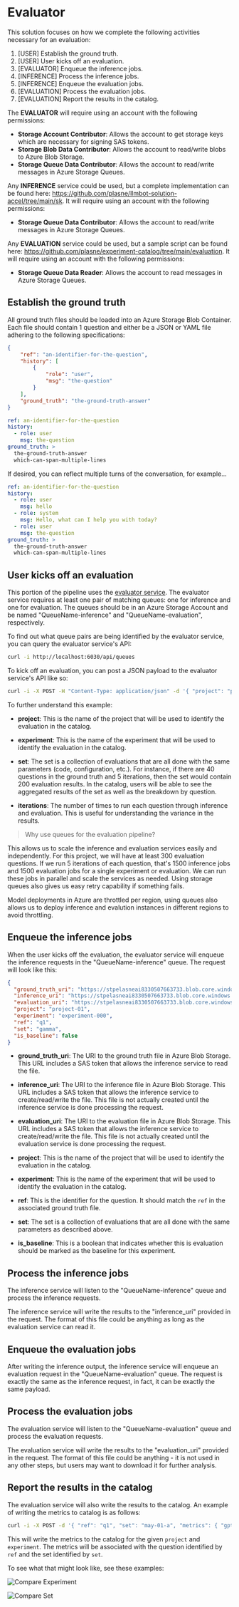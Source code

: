 # Evaluator

This solution focuses on how we complete the following activities necessary for an evaluation:

1. [USER] Establish the ground truth.
1. [USER] User kicks off an evaluation.
1. [EVALUATOR] Enqueue the inference jobs.
1. [INFERENCE] Process the inference jobs.
1. [INFERENCE] Enqueue the evaluation jobs.
1. [EVALUATION] Process the evaluation jobs.
1. [EVALUATION] Report the results in the catalog.

The __EVALUATOR__ will require using an account with the following permissions:

- __Storage Account Contributor__: Allows the account to get storage keys which are necessary for signing SAS tokens.
- __Storage Blob Data Contributor__: Allows the account to read/write blobs to Azure Blob Storage.
- __Storage Queue Data Contributor__: Allows the account to read/write messages in Azure Storage Queues.

Any __INFERENCE__ service could be used, but a complete implementation can be found here: <https://github.com/plasne/llmbot-solution-accel/tree/main/sk>. It will require using an account with the following permissions:

- __Storage Queue Data Contributor__: Allows the account to read/write messages in Azure Storage Queues.

Any __EVALUATION__ service could be used, but a sample script can be found here: <https://github.com/plasne/experiment-catalog/tree/main/evaluation>. It will require using an account with the following permissions:

- __Storage Queue Data Reader__: Allows the account to read messages in Azure Storage Queues.

## Establish the ground truth

All ground truth files should be loaded into an Azure Storage Blob Container. Each file should contain 1 question and either be a JSON or YAML file adhering to the following specifications:

```json
{
    "ref": "an-identifier-for-the-question",
    "history": [
        {
            "role": "user",
            "msg": "the-question"
        }
    ],
    "ground_truth": "the-ground-truth-answer"
}
```

```yaml
ref: an-identifier-for-the-question
history:
  - role: user
    msg: the-question
ground_truth: >
  the-ground-truth-answer
  which-can-span-multiple-lines
```

If desired, you can reflect multiple turns of the conversation, for example...

```yaml
ref: an-identifier-for-the-question
history:
  - role: user
    msg: hello
  - role: system
    msg: Hello, what can I help you with today?
  - role: user
    msg: the-question
ground_truth: >
  the-ground-truth-answer
  which-can-span-multiple-lines
```

## User kicks off an evaluation

This portion of the pipeline uses the [evaluator service](https://github.com/plasne/experiment-catalog/tree/main/evaluator). The evaluator service requires at least one pair of matching queues: one for inference and one for evaluation. The queues should be in an Azure Storage Account and be named "QueueName-inference" and "QueueName-evaluation", respectively.

To find out what queue pairs are being identified by the evaluator service, you can query the evaluator service's API:

```bash
curl -i http://localhost:6030/api/queues
```

To kick off an evaluation, you can post a JSON payload to the evaluator service's API like so:

```bash
curl -i -X POST -H "Content-Type: application/json" -d '{ "project": "project-01", "experiment": "experiment-000", "set": "may-01-a", "iterations": 2 }' http://localhost:6030/api/queues/pelasne
```

To further understand this example:

- __project__: This is the name of the project that will be used to identify the evaluation in the catalog.

- __experiment__: This is the name of the experiment that will be used to identify the evaluation in the catalog.

- __set__: The set is a collection of evaluations that are all done with the same parameters (code, configuration, etc.). For instance, if there are 40 questions in the ground truth and 5 iterations, then the set would contain 200 evaluation results. In the catalog, users will be able to see the aggregated results of the set as well as the breakdown by question.

- __iterations__: The number of times to run each question through inference and evaluation. This is useful for understanding the variance in the results.

> Why use queues for the evaluation pipeline?

This allows us to scale the inference and evaluation services easily and independently. For this project, we will have at least 300 evaluation questions. If we run 5 iterations of each question, that's 1500 inference jobs and 1500 evaluation jobs for a single experiment or evaluation. We can run these jobs in parallel and scale the services as needed. Using storage queues also gives us easy retry capability if something fails.

Model deployments in Azure are throttled per region, using queues also allows us to deploy inference and evalution instances in different regions to avoid throttling.

## Enqueue the inference jobs

When the user kicks off the evaluation, the evaluator service will enqueue the inference requests in the "QueueName-inference" queue. The request will look like this:

```json
{
  "ground_truth_uri": "https://stpelasneai8330507663733.blob.core.windows.net/ground-truth/q1.json?sv=2...D",
  "inference_uri": "https://stpelasneai8330507663733.blob.core.windows.net/inference/74e4c7c3-bd72-4def-b21c-477098e87d83-q1.json?sv=2...D",
  "evaluation_uri": "https://stpelasneai8330507663733.blob.core.windows.net/evaluation/74e4c7c3-bd72-4def-b21c-477098e87d83-q1.json?sv=2...D",
  "project": "project-01",
  "experiment": "experiment-000",
  "ref": "q1",
  "set": "gamma",
  "is_baseline": false
}
```

- __ground_truth_uri__: The URI to the ground truth file in Azure Blob Storage. This URL includes a SAS token that allows the inference service to read the file.

- __inference_uri__: The URI to the inference file in Azure Blob Storage. This URL includes a SAS token that allows the inference service to create/read/write the file. This file is not actually created until the inference service is done processing the request.

- __evaluation_uri__: The URI to the evaluation file in Azure Blob Storage. This URL includes a SAS token that allows the inference service to create/read/write the file. This file is not actually created until the evaluation service is done processing the request.

- __project__: This is the name of the project that will be used to identify the evaluation in the catalog.

- __experiment__: This is the name of the experiment that will be used to identify the evaluation in the catalog.

- __ref__: This is the identifier for the question. It should match the `ref` in the associated ground truth file.

- __set__: The set is a collection of evaluations that are all done with the same parameters as described above.

- __is_baseline__: This is a boolean that indicates whether this is evaluation should be marked as the baseline for this experiment.

## Process the inference jobs

The inference service will listen to the "QueueName-inference" queue and process the inference requests.

The inference service will write the results to the "inference_uri" provided in the request. The format of this file could be anything as long as the evaluation service can read it.

## Enqueue the evaluation jobs

After writing the inference output, the inference service will enqueue an evaluation request in the "QueueName-evaluation" queue. The request is exactly the same as the inference request, in fact, it can be exactly the same payload.

## Process the evaluation jobs

The evaluation service will listen to the "QueueName-evaluation" queue and process the evaluation requests.

The evaluation service will write the results to the "evaluation_uri" provided in the request. The format of this file could be anything - it is not used in any other steps, but users may want to download it for further analysis.

## Report the results in the catalog

The evaluation service will also write the results to the catalog. An example of writing the metrics to catalog is as follows:

```bash
curl -i -X POST -d '{ "ref": "q1", "set": "may-01-a", "metrics": { "gpt-coherance": { "value": 3 }, "gpt-relevance": { "value": 2 }, "gpt-correctness": { "value": 3 } } }' -H "Content-Type: application/json" http://localhost:6010/api/projects/project-01/experiments/experiment-000/results
```

This will write the metrics to the catalog for the given `project` and `experiment`. The metrics will be associated with the question identified by `ref` and the set identified by `set`.

To see what that might look like, see these examples:

![Compare Experiment](./images/compare-experiment.png)

![Compare Set](./images/compare-set.png)
